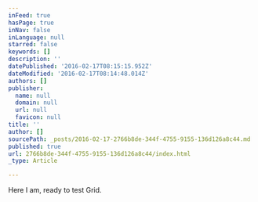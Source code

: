 ```yaml
---
inFeed: true
hasPage: true
inNav: false
inLanguage: null
starred: false
keywords: []
description: ''
datePublished: '2016-02-17T08:15:15.952Z'
dateModified: '2016-02-17T08:14:48.014Z'
authors: []
publisher:
  name: null
  domain: null
  url: null
  favicon: null
title: ''
author: []
sourcePath: _posts/2016-02-17-2766b8de-344f-4755-9155-136d126a8c44.md
published: true
url: 2766b8de-344f-4755-9155-136d126a8c44/index.html
_type: Article

---
```

Here I am, ready to test Grid.